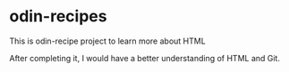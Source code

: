 # odin-recipes

This is odin-recipe project to learn more about HTML

After completing it, I would have a better understanding of HTML and Git.